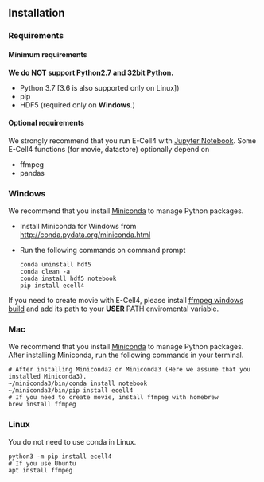Installation
------------

### Requirements

#### Minimum requirements

**We do NOT support Python2.7 and 32bit Python.**

- Python 3.7 [3.6 is also supported only on Linux])
- pip
- HDF5 (required only on **Windows**.)

#### Optional requirements

We strongly recommend that you run E-Cell4 with [Jupyter Notebook](http://jupyter.org/).
Some E-Cell4 functions (for movie, datastore) optionally depend on

- ffmpeg
- pandas

### Windows

We recommend that you install [Miniconda](http://conda.pydata.org/miniconda.html) to manage Python packages.

- Install Miniconda for Windows from http://conda.pydata.org/miniconda.html
- Run the following commands on command prompt

    ```shell
    conda uninstall hdf5
    conda clean -a
    conda install hdf5 notebook
    pip install ecell4
    ```

If you need to create movie with E-Cell4, please install [ffmpeg windows build](http://ffmpeg.zeranoe.com/builds/) and add its path to your **USER** PATH enviromental variable.

### Mac

We recommend that you install [Miniconda](http://conda.pydata.org/miniconda.html) to manage Python packages.
After installing Miniconda, run the following commands in your terminal.

```shell
# After installing Miniconda2 or Miniconda3 (Here we assume that you installed Miniconda3).
~/miniconda3/bin/conda install notebook
~/miniconda3/bin/pip install ecell4
# If you need to create movie, install ffmpeg with homebrew
brew install ffmpeg
```

### Linux

You do not need to use conda in Linux.

```shell
python3 -m pip install ecell4
# If you use Ubuntu
apt install ffmpeg
```
